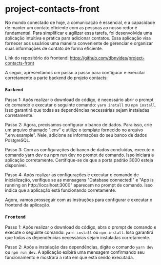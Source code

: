 # project-contacts-front

No mundo conectado de hoje, a comunicação é essencial, e a capacidade de manter um contato eficiente com as pessoas ao nosso redor é fundamental. Para simplificar e agilizar essa tarefa, foi desenvolvida uma aplicação intuitiva e prática para adicionar contatos. Essa aplicação visa fornecer aos usuários uma maneira conveniente de gerenciar e organizar suas informações de contato de forma eficiente.

Link do repositório do frontend: https://github.com/dbnvides/project-contacts-front

A seguir, apresentamos um passo a passo para configurar e executar corretamente a parte backend do projeto contacts:

### `Backend`

Passo 1:
Após realizar o download do código, é necessário abrir o prompt de comando e executar o seguinte comando: `yarn install` ou `npm install`. Isso garantirá que todas as dependências necessárias sejam instaladas corretamente.

Passo 2:
Agora, precisamos configurar o banco de dados. Para isso, crie um arquivo chamado ".env" e utilize o template fornecido no arquivo ".env.example". Nele, adicione as informações do seu banco de dados PostgreSQL.

Passo 3:
Com as configurações do banco de dados concluídas, execute o comando yarn dev ou npm run dev no prompt de comando. Isso iniciará a aplicação corretamente. Certifique-se de que a porta padrão 3000 esteja disponível.

Passo 4:
Após realizar as configurações e executar o comando de inicialização, verifique se as mensagens "Database connected!" e "App is running on http://localhost:3000" aparecem no prompt de comando. Isso indica que a aplicação está funcionando corretamente.

Agora, vamos prosseguir com as instruções para configurar e executar o frontend da aplicação.

### `Frontend`

Passo 1:
Após realizar o download do código, abra o prompt de comando e execute o seguinte comando: `yarn install` ou `npm install`. Isso garantirá que todas as dependências necessárias sejam instaladas corretamente.

Passo 2:
Após a instalação das dependências, digite o comando `yarn dev` ou `npm run dev`. A aplicação exibirá uma mensagem confirmando seu funcionamento e mostrará a rota em que está sendo executada.
